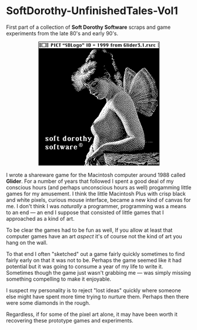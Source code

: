 # SoftDorothy-UnfinishedTales-Vol1
First part of a collection of **Soft Dorothy Software** scraps and game experiments from the late 80's and early 90's.

<p align="center">
<img width="329" src="https://github.com/EngineersNeedArt/SoftDorothy-SharewareProjects/blob/2f3983fe631834a9016de4840c488c9e1630bc3e/Images/SoftDorothyLogo.png">
</p>

I wrote a shareware game for the Macintosh computer around 1988 called **Glider**. For a number of years that followed I spent a good deal of my conscious hours (and perhaps unconscious hours as well) progamming little games for my amusement. I think the little Macintosh Plus with crisp black and white pixels, curious mouse interface, became a new kind of canvas for me. I don't think I was *naturally* a programmer, programming was a means to an end — an end I suppose that consisted of little games that I approached as a kind of art.

To be clear the games had to be fun as well, If you allow at least that computer games have an art *aspect* it's of course not the kind of art you hang on the wall.

To that end I often "sketched" out a game fairly quickly sometimes to find fairly early on that it was not to be. Perhaps the game seemed like it had potential but it was going to consume a year of my life to write it. Sometimes though the game just wasn't grabbing me — was simply missing something compelling to make it enjoyable.

I suspect my personality is to reject "lost ideas" quickly where someone else might have spent more time trying to nurture them. Perhaps then there were some diamonds in the rough.

Regardless, if for some of the pixel art alone, it may have been worth it recovering these prototype games and experiments.
